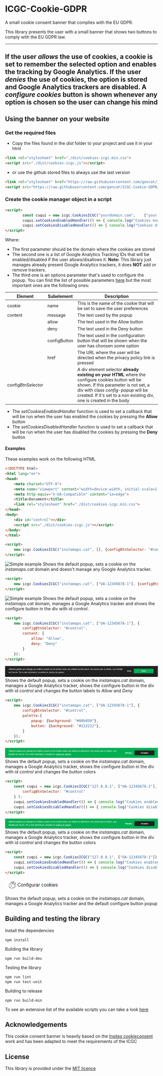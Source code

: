 # ICGC-Cookie-GDPR

A small cookie consent banner that complies with the EU GDPR.

This library presents the user with a small banner that shows two buttons to comply with the EU GDPR law. 

---
If the user _allows_ the use of cookies, **a cookie is set to remember the selected option and enables the tracking by Google Analytics**. If the user _denies_ the use of cookies, **the option is stored and Google Analytics trackers are disabled**. A _configure cookies_ button is shown whenever any option is chosen so the user can change his mind
---

## Using the banner on your website
### Get the required files
* Copy the files found in the _dist_ folder to your project and use it in your html


```html
<link rel="stylesheet" href="./dist/cookies-icgc.min.css">
<script src="./dist/cookies-icgc.js"></script>
```

* or use the github stored files to always use the last version
```html
<link rel="stylesheet" href="https://raw.githubusercontent.com/gencat/ICGC-Cookie-GDPR/master/dist/cookies-icgc.min.css">
<script src="https://raw.githubusercontent.com/gencat/ICGC-Cookie-GDPR/master/dist/cookies-icgc.js"></script>
```

### Create the cookie manager object in a script
```html
<script>
		const cuqui = new icgc.CookiesICGC("yourdomain.com", 	["your-google-analytics-id", "another-google-analytics-id"], {configBtnSelector: "#config-button-selector"});
		cuqui.setCookiesEnabledHandler(() => { console.log("Cookies enabled")});
		cuqui.setCookiesDisabledHandler(() => { console.log("Cookies disabled")});
</script>
```
Where:

* The first parameter should be the domain where the cookies are stored
* The second one is a list of Google Analytics Tracking IDs that will be enabled/disabled if the user allows/disallows it. **Note:** This library just manages already present Google Analytics trackers, it does **NOT** add or remove trackers.
* The third one is an options parameter that's used to configure the popup. You can find the list of possible parameters [here](https://raw.githubusercontent.com/gencat/ICGC-Cookie-GDPR/master/src/defaultOptions.js) but the most important ones are the following ones:

|Element|Subelement|Description|
|---|---|---|
|cookie|name|This is the name of the cookie that will be set to save the user preferences|
|content|message|The text used by the popup|
||allow|The text used in the Allow button|
||deny|The text used in the Deny button|
||configButton|The text used in the configuration button that will be shown when the user has choosen some option|
||href|The URL where the user will be directed when the privacy policy link is pressed|
|configBtnSelector||A div element selector **already existing on your HTML** where the configure cookies button will be shown. If this parameter is not set, a div with class _config-popup_ will be created. If it's set to a non existing div, one is created in the body|
* The _setCookiesEnabledHandler_ function is used to set a callback that will be run when the user has enabled the cookies by pressing the **Allow** button
* The _setCookiesDisabledHandler_ function is used to set a callback that will be run when the user has disabled the cookies by pressing the **Deny** button

#### Examples
These examples work on the following HTML
```html
<!DOCTYPE html>
<html lang="en">
<head>
	<meta charset="UTF-8">
	<meta name="viewport" content="width=device-width, initial-scale=1.0">
	<meta http-equiv="X-UA-Compatible" content="ie=edge">
	<title>Document</title>
	<link rel="stylesheet" href="./dist/cookies-icgc.min.css">
</head>
<body>
	<div id="control"></div>
	<script src="./dist/cookies-icgc.js"></script>
</body>
</html>
```

```html
<script>
	new icgc.CookiesICGC("instamaps.cat", [], {configBtnSelector: "#control"});
</script>
```
![Simple example](./docs/examples/no-customization.png)
Shows the default popup, sets a cookie on the _instamaps.cat_ domain and doesn't manage any Google Analytics tracker.


```html
<script>
	new icgc.CookiesICGC("instamaps.cat", ["UA-12345678-1"], {configBtnSelector: "#control"});
</script>
```
![Simple example](./docs/examples/no-customization.png)
Shows the default popup, sets a cookie on the _instamaps.cat_ domain, manages a Google Analytics tracker and shows the configure button in the div with id _control_.

```html
<script>
	new icgc.CookiesICGC("instamaps.cat", ["UA-12345678-1"], {
		configBtnSelector: "#control", 
		content: { 
			allow: "Allow", 
			deny: "Deny"
		}
	});
</script>
```
![Simple customization example](./docs/examples/customization.png)
Shows the default popup, sets a cookie on the _instamaps.cat_ domain, manages a Google Analytics tracker, shows the configure button in the div with id _control_ and changes the button labels to *Allow* and *Deny*

```html
<script>
	new icgc.CookiesICGC("instamaps.cat", ["UA-12345678-1"], {
		configBtnSelector: "#control", 
		palette:{
			popup: {background: "#00b050"}, 
			button: {background: "#222222"},
		}
	});
</script>
```
![Simple customization example](./docs/examples/color-customization.png)
Shows the default popup, sets a cookie on the _instamaps.cat_ domain, manages a Google Analytics tracker, shows the configure button in the div with id _control_ and changes the button colors

```html
<script>
	const cuqui = new icgc.CookiesICGC("127.0.0.1", ["UA-12345678-1"], {
		configBtnSelector: "#control"
	} );
	cuqui.setCookiesEnabledHandler(() => { console.log("Cookies enabled")});
	cuqui.setCookiesDisabledHandler(() => { console.log("Cookies disabled")});
</script>
```
![Simple customization example](./docs/examples/color-customization.png)
Shows the default popup, sets a cookie on the _instamaps.cat_ domain, manages a Google Analytics tracker, shows the configure button in the div with id _control_ and changes the button colors

```html
<script>
	const cuqui = new icgc.CookiesICGC("127.0.0.1", ["UA-12345678-1"]);
	cuqui.setCookiesEnabledHandler(() => { console.log("Cookies enabled")});
	cuqui.setCookiesDisabledHandler(() => { console.log("Cookies disabled")});
</script>
```
![Default popup example](./docs/examples/popup.png)

Shows the default popup, sets a cookie on the _instamaps.cat_ domain, manages a Google Analytics tracker and the default configure button popup

## Building and testing the library

Install the dependencies
```
npm install
```

Building the library
```
npm run build-dev
```
Testing the library
```
npm run lint
npm run test-unit
```
Building to release
```
npm run build-min
```

To see an extensive list of the available scripts you can take a look [here](https://github.com/geostarters/js-project-template#provided-scripts)

## Acknowledgements
This cookie consent banner is heavily based on the [Insites cookieconsent](https://github.com/insites/cookieconsent) work and has been adapted to meet the requirements of the ICGC

## License
This library is provided under the [MIT licence](http://opensource.org/licenses/MIT)



